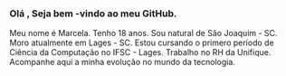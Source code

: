 ###  Olá , Seja bem -vindo ao meu GitHub. 
Meu nome é Marcela. 
Tenho 18 anos.
Sou natural de São Joaquim - SC.  
Moro atualmente em Lages - SC.
Estou cursando  o primero período de Ciência da Computação no IFSC - Lages.
Trabalho no RH da Unifique.   
Acompanhe aqui a minha evolução no mundo da tecnologia.
  
